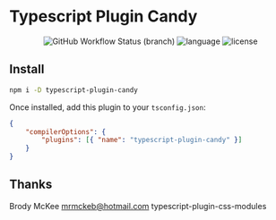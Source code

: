 # Typescript Plugin Candy

<div align="center">
<img src="https://img.shields.io/github/workflow/status/iminside/typescript-plugin-candy/Node.js%20CI/master" alt="GitHub Workflow Status (branch)" /> 
<img src="https://img.shields.io/github/languages/top/iminside/typescript-plugin-candy" alt="language" />
<img src="https://img.shields.io/npm/l/typescript-plugin-candy" alt="license" />  
</div>

## Install

```bash
npm i -D typescript-plugin-candy
```

Once installed, add this plugin to your `tsconfig.json`:

```json
{
    "compilerOptions": {
        "plugins": [{ "name": "typescript-plugin-candy" }]
    }
}
```

## Thanks

Brody McKee <mrmckeb@hotmail.com>
typescript-plugin-css-modules

